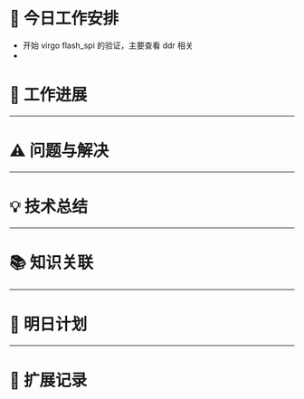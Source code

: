 



# **🔧 今日工作安排**
- 开始 virgo flash_spi 的验证，主要查看 ddr 相关
- 


# **📌 工作进展**



---

# **⚠️ 问题与解决**


---

# **💡 技术总结**


---

# **📚 知识关联**


---
# **📌 明日计划**


---

# **💬 扩展记录**



